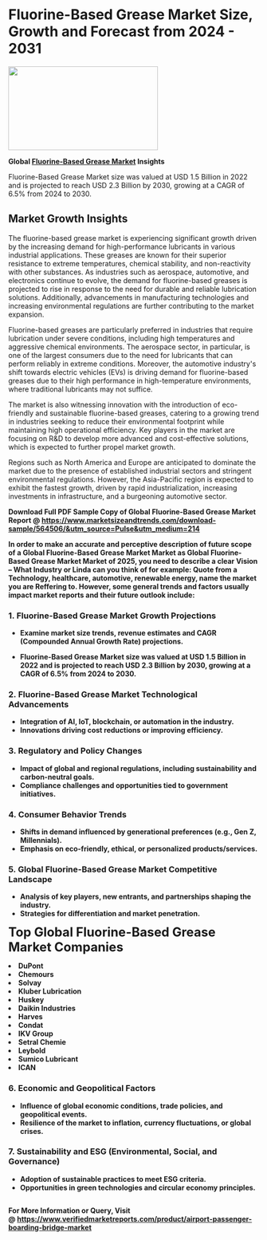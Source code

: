 <H1>Fluorine-Based Grease Market Size, Growth and Forecast from 2024 - 2031</H1><img class="aligncenter size-medium wp-image-584254" src="https://thirdeyenews.in/wp-content/uploads/2024/09/Global-Market-Research-300x168.jpeg" alt="" width="300" height="168" /><p><strong>Global&nbsp;<a href="https://www.marketsizeandtrends.com/download-sample/564506/&amp;utm_source=Pulse&amp;utm_medium=214">Fluorine-Based Grease Market</a> Insights</strong></p><p>Fluorine-Based Grease Market size was valued at USD 1.5 Billion in 2022 and is projected to reach USD 2.3 Billion by 2030, growing at a CAGR of 6.5% from 2024 to 2030.</p><p><h2>Market Growth Insights</h2> <p>The fluorine-based grease market is experiencing significant growth driven by the increasing demand for high-performance lubricants in various industrial applications. These greases are known for their superior resistance to extreme temperatures, chemical stability, and non-reactivity with other substances. As industries such as aerospace, automotive, and electronics continue to evolve, the demand for fluorine-based greases is projected to rise in response to the need for durable and reliable lubrication solutions. Additionally, advancements in manufacturing technologies and increasing environmental regulations are further contributing to the market expansion.</p> <p><strong></strong></p> <p>Fluorine-based greases are particularly preferred in industries that require lubrication under severe conditions, including high temperatures and aggressive chemical environments. The aerospace sector, in particular, is one of the largest consumers due to the need for lubricants that can perform reliably in extreme conditions. Moreover, the automotive industry's shift towards electric vehicles (EVs) is driving demand for fluorine-based greases due to their high performance in high-temperature environments, where traditional lubricants may not suffice.</p> <p>The market is also witnessing innovation with the introduction of eco-friendly and sustainable fluorine-based greases, catering to a growing trend in industries seeking to reduce their environmental footprint while maintaining high operational efficiency. Key players in the market are focusing on R&D to develop more advanced and cost-effective solutions, which is expected to further propel market growth.</p> <p>Regions such as North America and Europe are anticipated to dominate the market due to the presence of established industrial sectors and stringent environmental regulations. However, the Asia-Pacific region is expected to exhibit the fastest growth, driven by rapid industrialization, increasing investments in infrastructure, and a burgeoning automotive sector.</p> <p><strong></p><p><span class=""><strong>Download Full PDF Sample Copy of Global Fluorine-Based Grease Market Report</strong> @ <a href="https://www.marketsizeandtrends.com/download-sample/564506/&amp;utm_source=Pulse&amp;utm_medium=214" target="_blank">https://www.marketsizeandtrends.com/download-sample/564506/&amp;utm_source=Pulse&amp;utm_medium=214</a></span></p><p>In order to make an accurate and perceptive description of future scope of a Global&nbsp;Fluorine-Based Grease Market Market as Global&nbsp;Fluorine-Based Grease Market Market of 2025, you need to describe a clear Vision &ndash; What Industry or Linda can you think of for example: Quote from a Technology, healthcare, automotive, renewable energy, name the market you are Reffering to. However, some general trends and factors usually impact market reports and their future outlook include:</p><h3>1.&nbsp;<strong>Fluorine-Based Grease Market Growth Projections</strong></h3><ul><li>Examine market size trends, revenue estimates and CAGR (Compounded Annual Growth Rate) projections.</li><li><p>Fluorine-Based Grease Market size was valued at USD 1.5 Billion in 2022 and is projected to reach USD 2.3 Billion by 2030, growing at a CAGR of 6.5% from 2024 to 2030.</p></li></ul><h3>2.&nbsp;<strong>Fluorine-Based Grease Market Technological Advancements</strong></h3><ul><li>Integration of AI, IoT, blockchain, or automation in the industry.</li><li>Innovations driving cost reductions or improving efficiency.</li></ul><h3>3.&nbsp;<strong>Regulatory and Policy Changes</strong></h3><ul><li>Impact of global and regional regulations, including sustainability and carbon-neutral goals.</li><li>Compliance challenges and opportunities tied to government initiatives.</li></ul><h3>4.&nbsp;<strong>Consumer Behavior Trends</strong></h3><ul><li>Shifts in demand influenced by generational preferences (e.g., Gen Z, Millennials).</li><li>Emphasis on eco-friendly, ethical, or personalized products/services.</li></ul><h3>5.&nbsp;<strong>Global Fluorine-Based Grease Market Competitive Landscape</strong></h3><ul><li>Analysis of key players, new entrants, and partnerships shaping the industry.</li><li>Strategies for differentiation and market penetration.</li></ul><p data-pm-slice="1 1 []"><span style="color: inherit; font-family: inherit; font-size: 25px;">Top Global Fluorine-Based Grease Market Companies</span></p><div class="" data-test-id=""><p><li>DuPont</li><li> Chemours</li><li> Solvay</li><li> Kluber Lubrication</li><li> Huskey</li><li> Daikin Industries</li><li> Harves</li><li> Condat</li><li> IKV Group</li><li> Setral Chemie</li><li> Leybold</li><li> Sumico Lubricant</li><li> ICAN</li></p></div><h3>6.&nbsp;<strong>Economic and Geopolitical Factors</strong></h3><ul><li>Influence of global economic conditions, trade policies, and geopolitical events.</li><li>Resilience of the market to inflation, currency fluctuations, or global crises.</li></ul><h3>7.&nbsp;<strong>Sustainability and ESG (Environmental, Social, and Governance)</strong></h3><ul><li>Adoption of sustainable practices to meet ESG criteria.</li><li>Opportunities in green technologies and circular economy principles.</li></ul><h2><strong style="font-size: 14px;">For More Information or Query, Visit @&nbsp;</strong><a style="background-color: #ffffff; font-size: 14px;" href="https://www.marketsizeandtrends.com/report/fluorine-based-grease-market/" target="_blank">https://www.verifiedmarketreports.com/product/airport-passenger-boarding-bridge-market</a></h2>
